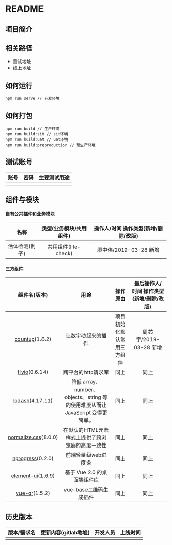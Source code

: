 # README

## 项目简介
 

## 相关路径
+ 测试地址
+ 线上地址 

## 如何运行

```
npm run serve // 开发环境
```
 
## 如何打包

```
npm run build // 生产环境
npm run build:sit // sit环境
npm run build:uat // uat环境
npm run build:preproduction // 预生产环境
```
  

## 测试账号

| 账号 | 密码 | 主要测试用途 |
| :--: | :--: | :----------: |
|      |      |              |



## 组件与模块

#### 自有公共插件和业务模块

|   名称   |  类型(业务模块/共用组件)   | 操作人/时间 操作类型(新增/删除/改版) |
| :------: | :------------------------: | :-------------------------: |
| 活体检测(例子) |    共用组件(life-check)    |   廖中伟/2019-03-28 新增   |



#### 三方组件

|                         组件名(版本)                         |                             用途                             |          操作原由          | 最后操作人/时间 操作类型(新增/删除/改版) |
| :----------------------------------------------------------: | :----------------------------------------------------------: | :------------------------: | :-------------: |
|  [countup](<http://inorganik.github.io/countUp.js/>)(1.8.2)  |                      让数字动起来的插件                      | 项目初始化默认常用三方组件 |   周芯宇/2019-03-28 新增   |
|       [flyio](<https://github.com/wendux/fly>)(0.6.14)       |                      跨平台的http请求库                      |            同上            |      同上       |
|        [lodash](<https://www.lodashjs.com/>)(4.17.11)        | 降低 array、number、objects、string 等的使用难度从而让 JavaScript 变得更简单。 |            同上            |      同上       |
| [normalize.css](<https://github.com/necolas/normalize.css>)(8.0.0) |       在默认的HTML元素样式上提供了跨浏览器的高度一致性       |            同上            |      同上       |
| [nprogress](<https://github.com/rstacruz/nprogress/>)(0.2.0) |                     前端轻量级web进度条                      |            同上            |      同上       |
| [element-ui](<http://element-ui.cn/#/zh-CN/component/installation>)(1.6.9) |                  基于 Vue 2.0 的桌面端组件库                   |            同上            |      同上       |
|   [vue-qr](<https://www.npmjs.com/package/vue-qr>)(1.5.2)    |                    vue-base二维码生成插件                    |            同上            |      同上       |



## 历史版本

| 版本/需求名 | 更新内容(gitlab地址) | 开发人员 | 上线时间 |
| :---------: | :------------------: | :------: | :------: |
|             |                      |          |          |
